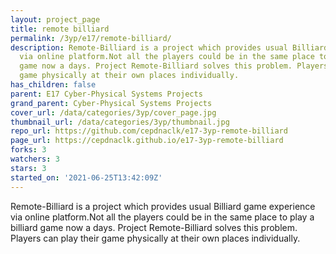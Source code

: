 ```yaml
---
layout: project_page
title: remote billiard
permalink: /3yp/e17/remote-billiard/
description: Remote-Billiard is a project which provides usual Billiard game experience
  via online platform.Not all the players could be in the same place to play a billiard
  game now a days. Project Remote-Billiard solves this problem. Players can play their
  game physically at their own places individually.
has_children: false
parent: E17 Cyber-Physical Systems Projects
grand_parent: Cyber-Physical Systems Projects
cover_url: /data/categories/3yp/cover_page.jpg
thumbnail_url: /data/categories/3yp/thumbnail.jpg
repo_url: https://github.com/cepdnaclk/e17-3yp-remote-billiard
page_url: https://cepdnaclk.github.io/e17-3yp-remote-billiard
forks: 3
watchers: 3
stars: 3
started_on: '2021-06-25T13:42:09Z'
---
```


Remote-Billiard is a project which provides usual Billiard game experience via online platform.Not all the players could be in the same place to play a billiard game now a days. Project Remote-Billiard solves this problem. Players can play their game physically at their own places individually.